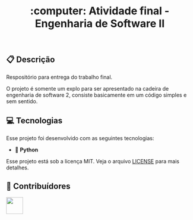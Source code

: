 <h1 align="center">
  :computer: Atividade final - Engenharia de Software II
</h1>
<br>

## :clipboard: Descrição

Respositório para entrega do trabalho final.

O projeto é somente um explo para ser apresentado na cadeira de engenharia de software 2, consiste basicamente em um código simples e sem sentido.

## 💻 Tecnologias

Esse projeto foi desenvolvido com as seguintes tecnologias:
- :snake: **Python**


Esse projeto está sob a licença MIT. Veja o arquivo [LICENSE](LICENSE.md) para mais detalhes.

## 🤝 Contribuídores

<a href="https://github.com/AmaroWes"><img src="https://github.com/AmaroWes.png" width="45" height="45"></a> &nbsp;

